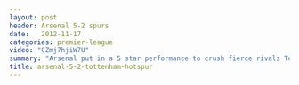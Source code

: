 ```yaml
---
layout: post
header: Arsenal 5-2 spurs
date:   2012-11-17
categories: premier-league
video: "CZmj7hjiW7U"
summary: "Arsenal put in a 5 star performance to crush fierce rivals Tottenham 5-2. Adebayor opened the scoring before a reckless tackle saw him sent off. Mertesacker equalised before Podolski and Giroud set Arsenal on their way to a memorable victory. "
title: arsenal-5-2-tottenham-hotspur
---
```

